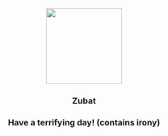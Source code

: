 <p align="center">
    <img src="https://raw.githubusercontent.com/PokeAPI/sprites/master/sprites/pokemon/41.png" width="150" height="150">
</p>
<h3 align="center"> <b>Zubat</b></h3>
<h3 align="center">Have a terrifying day! (contains irony)</h3>
